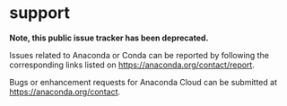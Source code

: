 # support

**Note, this public issue tracker has been deprecated.**

Issues related to Anaconda or Conda can be reported by following the corresponding links listed on https://anaconda.org/contact/report.

Bugs or enhancement requests for Anaconda Cloud can be submitted at https://anaconda.org/contact.
